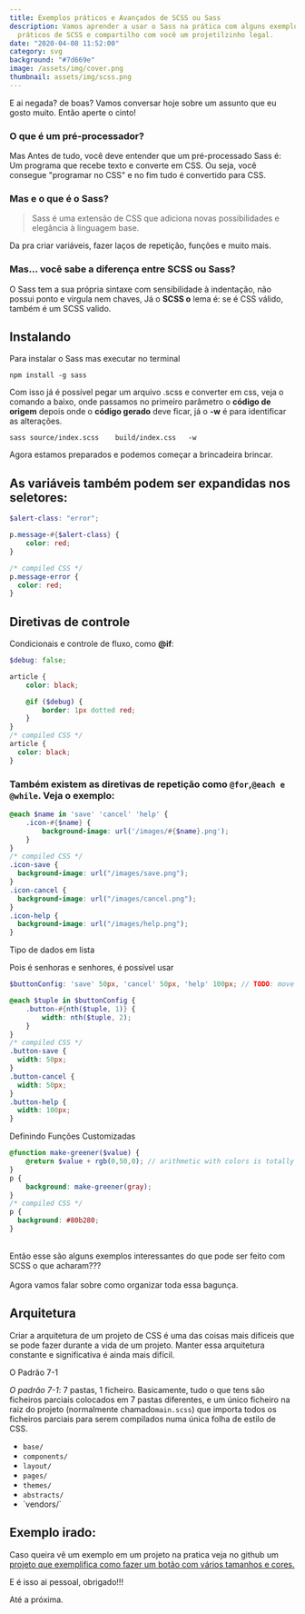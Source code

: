 ```yaml
---
title: Exemplos práticos e Avançados de SCSS ou Sass
description: Vamos aprender a usar o Sass na prática com alguns exemplos
  práticos de SCSS e compartilho com você um projetilzinho legal.
date: "2020-04-08 11:52:00"
category: svg
background: "#7d669e"
image: /assets/img/cover.png
thumbnail: assets/img/scss.png
---
```

E ai negada? de boas? Vamos conversar hoje sobre um assunto que eu gosto muito. Então aperte o cinto!

### O que é um pré-processador?

Mas Antes de tudo, você deve entender que um pré-processado Sass é: Um programa que recebe texto e converte em CSS. Ou seja, você consegue "programar no CSS" e no fim tudo é convertido para CSS.

### Mas e o que é o Sass?

> Sass é uma extensão de CSS que adiciona novas possibilidades e elegância à linguagem base.

Da pra criar variáveis, fazer laços de repetição, funções e muito mais.

### Mas... você sabe a diferença entre SCSS ou Sass?

O Sass tem a sua própria sintaxe com sensibilidade à indentação, não possui ponto e virgula nem chaves, Já o **SCSS o** lema é: se é CSS válido, também é um SCSS valido.

## Instalando

Para instalar o Sass mas executar no terminal

`npm install -g sass`

Com isso já é possível pegar um arquivo .scss e converter em css, veja o comando a baixo, onde passamos no primeiro parâmetro o **código de origem** depois onde o **código gerado** deve ficar, já o **\-w** é para identificar as alterações.

`sass source/index.scss    build/index.css   -w`

Agora estamos preparados e podemos começar a brincadeira brincar.

## As variáveis ​​também podem ser expandidas nos seletores:

```scss
$alert-class: "error";

p.message-#{$alert-class} {
    color: red;
}

/* compiled CSS */
p.message-error {
  color: red;
}
```

## Diretivas de controle

Condicionais e controle de fluxo, como **@if**:

```scss
$debug: false; 

article {
    color: black;

    @if ($debug) {
        border: 1px dotted red;
    }
}
/* compiled CSS */
article {
  color: black;
}
```

### Também existem as diretivas de repetição como `@for`,`@each e` `@while`. Veja o exemplo:

```scss
@each $name in 'save' 'cancel' 'help' {
    .icon-#{$name} {
        background-image: url('/images/#{$name}.png');
    }
}
/* compiled CSS */
.icon-save {
  background-image: url("/images/save.png");
}
.icon-cancel {
  background-image: url("/images/cancel.png");
}
.icon-help {
  background-image: url("/images/help.png");
}
```

Tipo de dados em lista

Pois é senhoras e senhores, é possível usar 

```scss
$buttonConfig: 'save' 50px, 'cancel' 50px, 'help' 100px; // TODO: move to _settings.scss

@each $tuple in $buttonConfig {
    .button-#{nth($tuple, 1)} {
        width: nth($tuple, 2);
    }
}
/* compiled CSS */
.button-save {
  width: 50px;
}
.button-cancel {
  width: 50px;
}
.button-help {
  width: 100px;
}
```

Definindo Funções Customizadas

```scss
@function make-greener($value) {
    @return $value + rgb(0,50,0); // arithmetic with colors is totally fine, btw
}
p {
    background: make-greener(gray);
}
/* compiled CSS */
p {
  background: #80b280;
}
```

\
Então esse são alguns exemplos interessantes do que pode ser feito com SCSS o que acharam???\
\
Agora vamos falar sobre como organizar toda essa bagunça.

## Arquitetura

Criar a arquitetura de um projeto de CSS é uma das coisas mais difíceis que se pode fazer durante a vida de um projeto. Manter essa arquitetura constante e significativa é ainda mais difícil.

O Padrão 7-1

*O padrão 7-1*: 7 pastas, 1 ficheiro. Basicamente, tudo o que tens são ficheiros parciais colocados em 7 pastas diferentes, e um único ficheiro na raiz do projeto (normalmente chamado`main.scss`) que importa todos os ficheiros parciais para serem compilados numa única folha de estilo de CSS.

* `base/`
* `components/`
* `layout/`
* `pages/`
* `themes/`
* `abstracts/`
* \`vendors/\`

## Exemplo irado:

Caso queira vê um exemplo em um projeto na pratica veja no github um[ projeto que exemplifica como fazer um botão com vários tamanhos e cores.](https://github.com/joaowillamy/Advance-Sass)

E é isso ai pessoal, obrigado!!!

Até a próxima.